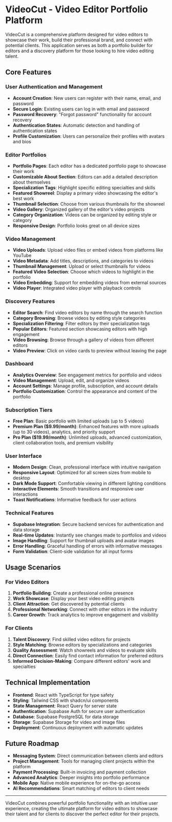 # VideoCut - Video Editor Portfolio Platform

VideoCut is a comprehensive platform designed for video editors to showcase their work, build their professional brand, and connect with potential clients. This application serves as both a portfolio builder for editors and a discovery platform for those looking to hire video editing talent.

## Core Features

### User Authentication and Management
- **Account Creation**: New users can register with their name, email, and password
- **Secure Login**: Existing users can log in with email and password
- **Password Recovery**: "Forgot password" functionality for account recovery
- **Authentication States**: Automatic detection and handling of authentication states
- **Profile Customization**: Users can personalize their profiles with avatars and bios

### Editor Portfolios
- **Portfolio Pages**: Each editor has a dedicated portfolio page to showcase their work
- **Customizable About Section**: Editors can add a detailed description about themselves
- **Specialization Tags**: Highlight specific editing specialties and skills
- **Featured Showreel**: Display a primary video showcasing the editor's best work
- **Thumbnail Selection**: Choose from various thumbnails for the showreel
- **Video Gallery**: Organized gallery of the editor's video projects
- **Category Organization**: Videos can be organized by editing style or category
- **Responsive Design**: Portfolio looks great on all device sizes

### Video Management
- **Video Uploads**: Upload video files or embed videos from platforms like YouTube
- **Video Metadata**: Add titles, descriptions, and categories to videos
- **Thumbnail Management**: Upload or select thumbnails for videos
- **Featured Video Selection**: Choose which videos to highlight in the portfolio
- **Video Embedding**: Support for embedding videos from external sources
- **Video Player**: Integrated video player with playback controls

### Discovery Features
- **Editor Search**: Find video editors by name through the search function
- **Category Browsing**: Browse videos by editing style categories
- **Specialization Filtering**: Filter editors by their specialization tags
- **Popular Editors**: Featured section showcasing editors with high engagement
- **Video Browsing**: Browse through a gallery of videos from different editors
- **Video Preview**: Click on video cards to preview without leaving the page

### Dashboard
- **Analytics Overview**: See engagement metrics for portfolio and videos
- **Video Management**: Upload, edit, and organize videos
- **Account Settings**: Manage profile, subscription, and account details
- **Portfolio Customization**: Control the appearance and content of the portfolio

### Subscription Tiers
- **Free Plan**: Basic portfolio with limited uploads (up to 5 videos)
- **Premium Plan ($9.99/month)**: Enhanced features with more uploads (up to 30 videos), analytics, and priority support
- **Pro Plan ($19.99/month)**: Unlimited uploads, advanced customization, client collaboration tools, and premium visibility

### User Interface
- **Modern Design**: Clean, professional interface with intuitive navigation
- **Responsive Layout**: Optimized for all screen sizes from mobile to desktop
- **Dark Mode Support**: Comfortable viewing in different lighting conditions
- **Interactive Elements**: Smooth transitions and responsive user interactions
- **Toast Notifications**: Informative feedback for user actions

### Technical Features
- **Supabase Integration**: Secure backend services for authentication and data storage
- **Real-time Updates**: Instantly see changes made to portfolios and videos
- **Image Handling**: Support for thumbnail uploads and avatar images
- **Error Handling**: Graceful handling of errors with informative messages
- **Form Validation**: Client-side validation for all input forms

## Usage Scenarios

### For Video Editors
1. **Portfolio Building**: Create a professional online presence
2. **Work Showcase**: Display your best video editing projects
3. **Client Attraction**: Get discovered by potential clients
4. **Professional Networking**: Connect with other editors in the industry
5. **Career Growth**: Track analytics to improve engagement and visibility

### For Clients
1. **Talent Discovery**: Find skilled video editors for projects
2. **Style Matching**: Browse editors by specializations and categories
3. **Quality Assessment**: Watch showreels and videos to evaluate skills
4. **Direct Connection**: Easily find contact information for preferred editors
5. **Informed Decision-Making**: Compare different editors' work and specialties

## Technical Implementation

- **Frontend**: React with TypeScript for type safety
- **Styling**: Tailwind CSS with shadcn/ui components
- **State Management**: React Query for server state
- **Authentication**: Supabase Auth for secure user authentication
- **Database**: Supabase PostgreSQL for data storage
- **Storage**: Supabase Storage for video and image files
- **Deployment**: Continuous deployment with automatic updates

## Future Roadmap

- **Messaging System**: Direct communication between clients and editors
- **Project Management**: Tools for managing client projects within the platform
- **Payment Processing**: Built-in invoicing and payment collection
- **Advanced Analytics**: Deeper insights into portfolio performance
- **Mobile App**: Native mobile experience for on-the-go access
- **AI Recommendations**: Smart matching of editors to client needs

---

VideoCut combines powerful portfolio functionality with an intuitive user experience, creating the ultimate platform for video editors to showcase their talent and for clients to discover the perfect editor for their projects.
